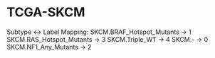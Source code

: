 # TCGA-SKCM

Subtype ↔ Label Mapping:
SKCM.BRAF_Hotspot_Mutants -> 1
SKCM.RAS_Hotspot_Mutants -> 3
SKCM.Triple_WT -> 4
SKCM.- -> 0
SKCM.NF1_Any_Mutants -> 2
